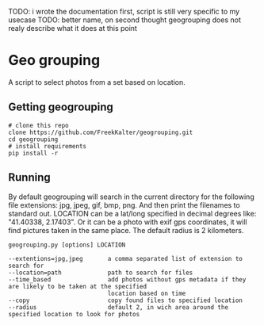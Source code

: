 TODO: i wrote the documentation first, script is still very specific to my usecase
TODO: better name, on second thought geogrouping does not realy describe what it does at this point
# Geo grouping

A script to select photos from a set based on location.

## Getting geogrouping

    # clone this repo
    clone https://github.com/FreekKalter/geogrouping.git
    cd geogrouping
    # install requirements
    pip install -r

## Running

By default geogrouping will search in the current directory for the following file extensions: jpg, jpeg, gif, bmp, png. And then print the filenames to standard out. LOCATION can be a lat/long specified in decimal degrees like: "41.40338, 2.17403". Or it can be a photo with exif gps coordinates, it will find pictures taken in the
same place. The default radius is 2 kilometers.

```
geogrouping.py [options] LOCATION

--extentions=jpg,jpeg       a comma separated list of extension to search for
--location=path             path to search for files
--time_based                add photos without gps metadata if they are likely to be taken at the specified
                            location based on time
--copy                      copy found files to specified location
--radius                    default 2, in wich area around the specified location to look for photos

```
